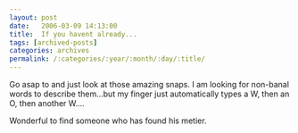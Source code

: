 ```yaml
---
layout: post
date:	2006-03-09 14:13:00
title:  If you havent already...
tags: [archived-posts]
categories: archives
permalink: /:categories/:year/:month/:day/:title/
---
```

Go asap to <LJ user="kalyan"> and just look at those amazing snaps. I am looking for non-banal words to describe them...but my finger just automatically types a W, then an O, then another W....

Wonderful to find someone who has found his metier.

